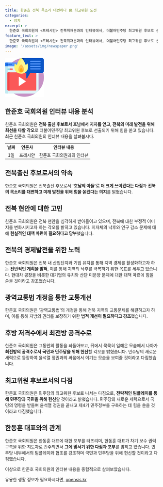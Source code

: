 ```yaml
---
title: 한준호 전북 목소리 대변하다 民 최고위원 도전
categories:
  - 정치
excerpt: >
  한준호 국회의원이 <프레시안> 전북취재본과의 인터뷰에서, 더불어민주당 최고위원 후보로 선출되기 위해 호남 지역에서 지지와 성원을 호소하며, 전북의 발전을 위한 약속을 밝혔다. 그는 전북의 낙후를 극복하고 광역교통법 개정 등을 통해 지역 발전에 힘쓸 것을 강조했다. 더불어 민주당 경선에서의 경쟁력과 한동훈 대표와의 대결에 대한 전략도 소개했다. 
feature_text: >
  한준호 국회의원이 <프레시안> 전북취재본과의 인터뷰에서, 더불어민주당 최고위원 후보로 선출되기 위해 호남 지역에서 지지와 성원을 호소하며, 전북의 발전을 위한 약속을 밝혔다. 그는 전북의 낙후를 극복하고 광역교통법 개정 등을 통해 지역 발전에 힘쓸 것을 강조했다. 더불어 민주당 경선에서의 경쟁력과 한동훈 대표와의 대결에 대한 전략도 소개했다. 
image: '/assets/img/newspaper.png'
---
```


<p><img src="/assets/img/news.png" alt="rentncar 속보" /></p>

<h2 data-ke-size="size26">한준호 국회의원 인터뷰 내용 분석</h2>

<p data-ke-size="size16">한준호 국회의원은 <b>전북 출신 후보로서 호남에서 지지를 얻고, 전북의 미래 발전을 위해 최선을 다할 각오</b>로 더불어민주당 최고위원 후보로 선출되기 위해 힘을 쏟고 있습니다. 최근 한준호 국회의원의 인터뷰 내용을 살펴봅시다.</p>

<table>
  <tr>
    <td style="text-align: center; height: 17px;"><b>날짜</b></td>
    <td style="text-align: center; height: 17px;"><b>언론사</b></td>
    <td style="text-align: center; height: 17px;"><b>인터뷰 내용</b></td>
  </tr>
  <tr>
    <td style="text-align: center; height: 17px;">1일</td>
    <td style="text-align: center; height: 17px;">프레시안</td>
    <td style="text-align: center; height: 17px;">한준호 국회의원과의 인터뷰</td>
  </tr>
</table>

<h2 data-ke-size="size26">전북출신 후보로서의 약속</h2>

<p data-ke-size="size16">한준호 국회의원은 전북출신 후보로서 <b>'호남의 아들'로 더 크게 쓰이겠다는 다짐</b>과 <b>전북의 목소리를 대변하고 미래 발전을 위해 힘을 쏟겠다는 의지</b>를 밝혔습니다.</p>

<h2 data-ke-size="size26">전북 현안에 대한 고민</h2>

<p data-ke-size="size16">한준호 국회의원은 전북 현안을 심각하게 받아들이고 있으며, 전북에 대한 부정적 이미지를 변화시키고자 하는 각오를 밝히고 있습니다. 지자체의 낙후와 인구 감소 문제에 대해 <b>현실적인 대책 마련이 필요하다고 당부</b>했습니다.</p>

<h2 data-ke-size="size26">전북의 경제발전을 위한 노력</h2>

<p data-ke-size="size16">한준호 국회의원은 전북 내 산업단지와 기업 유치를 통해 지역 경제를 활성화하고자 하는 <b>전반적인 계획을 밝혀</b>, 이를 통해 지역의 낙후를 극복하기 위한 목표를 세우고 있습니다. 현대차 공장을 비롯한 대기업의 유치와 산단 미분양 문제에 대한 대책 마련에 힘을 쏟을 것이라고 강조했습니다.</p>

<h2 data-ke-size="size26">광역교통법 개정을 통한 교통개선</h2>

<p data-ke-size="size16">한준호 국회의원은 '광역교통법'의 개정을 통해 전북 지역의 교통문제를 해결하고자 하며, 이를 통해 지방의 권리를 보장하기 위한 <b>법적 개선이 필요하다고 강조</b>했습니다.</p>

<h2 data-ke-size="size26">후방 저격수에서 최전방 공격수로</h2>

<p data-ke-size="size16">한준호 국회의원은 그동안의 활동을 되돌아보고, 뒤에서 묵묵히 일해온 모습에서 나아가 <b>최전방의 공격수로서 국민과 민주당을 위해 헌신</b>할 각오를 밝혔습니다. 민주당의 새로운 세력으로 등장하여 윤석열 정권과의 싸움에서 이기는 모습을 보여줄 것이라고 다짐했습니다.</p>

<h2 data-ke-size="size26">최고위원 후보로서의 다짐</h2>

<p data-ke-size="size16">한준호 국회의원은 민주당의 최고위원 후보로 나서는 다짐으로, <b>전략적인 팀플레이를 통해 민주당과 국민을 위해 헌신</b>할 것이라고 밝혔습니다. 민주당의 새로운 세력으로서 국민의 명령을 받들며 윤석열 정권을 끝내고 제4기 민주정부를 구축하는 데 힘을 쏟을 것이라고 다짐했습니다.</p>

<h2 data-ke-size="size26">한동훈 대표와의 관계</h2>

<p data-ke-size="size16">한준호 국회의원은 한동훈 대표에 대한 포부를 터뜨리며, 한동훈 대표가 차기 보수 권력 구축을 위한 지도자로 간주되면서 <b>그에 맞서기 위한 다짐과 포부</b>를 밝히고 있습니다. 민주당 내부에서의 팀플레이와 협조를 강조하며 국민과 민주당을 위해 헌신할 것이라고 다짐했습니다.</p>

<p>이상으로 한준호 국회의원의 인터뷰 내용을 종합적으로 살펴보았습니다.</p>
유용한 생활 정보가 필요하시다면, <a href="https://opensis.kr" rel="dofollow">opensis.kr</a>


